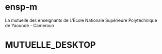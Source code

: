 # ensp-m
La mutuelle des enseignants de L'Ecole Nationale Supérieure Polytechnique de Yaoundé - Cameroun
# MUTUELLE_DESKTOP
